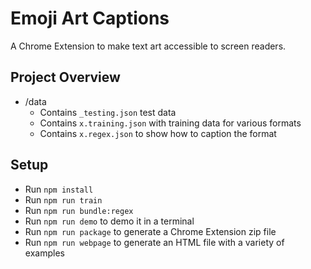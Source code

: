 # Emoji Art Captions

A Chrome Extension to make text art accessible to screen readers.

## Project Overview
- /data
  - Contains `_testing.json` test data
  - Contains `x.training.json` with training data for various formats
  - Contains `x.regex.json` to show how to caption the format

## Setup
- Run `npm install`
- Run `npm run train`
- Run `npm run bundle:regex`
- Run `npm run demo` to demo it in a terminal
- Run `npm run package` to generate a Chrome Extension zip file
- Run `npm run webpage` to generate an HTML file with a variety of examples
